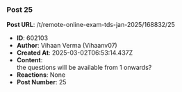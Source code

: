 ### Post 25
**Post URL**: /t/remote-online-exam-tds-jan-2025/168832/25
- **ID**: 602103
- **Author**: Vihaan Verma (Vihaanv07)
- **Created At**: 2025-03-02T06:53:14.437Z
- **Content**:  
  the questions will be available from 1 onwards?
- **Reactions**: None
- **Post Number**: 25

